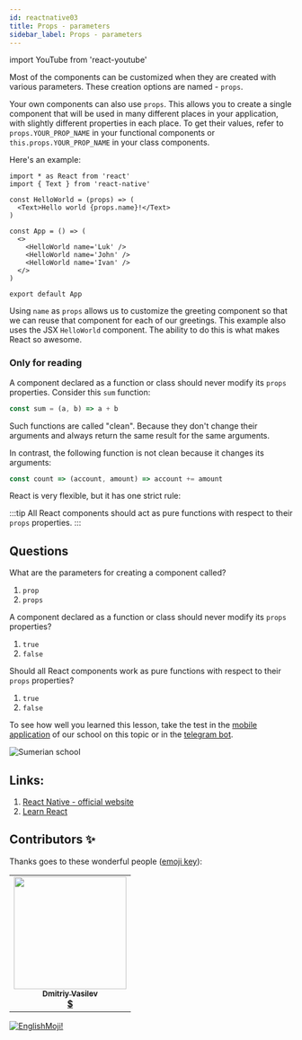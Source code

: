 ```yaml
---
id: reactnative03
title: Props - parameters
sidebar_label: Props - parameters
---
```


import YouTube from 'react-youtube'

Most of the components can be customized when they are created with various parameters. These creation options are named - `props`.

Your own components can also use `props`. This allows you to create a single component that will be used in many different places in your application, with slightly different properties in each place. To get their values, refer to `props.YOUR_PROP_NAME` in your functional components or `this.props.YOUR_PROP_NAME` in your class components. 

Here's an example:

```SnackPlayer name=index.js
import * as React from 'react'
import { Text } from 'react-native'

const HelloWorld = (props) => (
  <Text>Hello world {props.name}!</Text>
)

const App = () => (
  <>
    <HelloWorld name='Luk' />
    <HelloWorld name='John' />
    <HelloWorld name='Ivan' />
  </>
)

export default App
```

Using `name` as `props` allows us to customize the greeting component so that we can reuse that component for each of our greetings. This example also uses the JSX `HelloWorld` component. The ability to do this is what makes React so awesome.

### Only for reading

A component declared as a function or class should never modify its `props` properties. Consider this `sum` function:

```jsx
const sum = (a, b) => a + b
```

Such functions are called "clean". Because they don't change their arguments and always return the same result for the same arguments.

In contrast, the following function is not clean because it changes its arguments:

```jsx
const count => (account, amount) => account += amount
```

React is very flexible, but it has one strict rule:

:::tip
All React components should act as pure functions with respect to their `props` properties.
:::

## Questions

What are the parameters for creating a component called?

1. `prop`
2. `props`

A component declared as a function or class should never modify its `props` properties?

1. `true`
2. `false`

Should all React components work as pure functions with respect to their `props` properties?

1. `true`
2. `false`

To see how well you learned this lesson, take the test in the [mobile application](http://onelink.to/njhc95) of our school on this topic or in the [telegram bot](https://t.me/javascriptcamp_bot).

![Sumerian school](/img/app.jpg)

## Links:

1. [React Native - official website](https://reactnative.dev/docs/tutorial)
2. [Learn React](https://learn-reactjs.ru/basics/components-and-props)

## Contributors ✨

Thanks goes to these wonderful people ([emoji key](https://allcontributors.org/docs/en/emoji-key)):

<table>
  <tr>
    <td align="center"><a href="https://fullstackserverless.github.io/"><img src="https://avatars0.githubusercontent.com/u/6774813?v=4?s=200" width="200px;" alt=""/><br /><sub><b>Dmitriy Vasilev</b></sub></a><br /> <a href="https://github.com/gHashTag/react-native-village/commits?author=gHashTag" title="Documentation">  💲</a></td>
  </tr>
</table>

[![EnglishMoji!](/img/logo/NeuroCoder.png)](https://vk.com/neurocoder)
